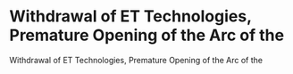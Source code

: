 # Withdrawal of ET Technologies, Premature Opening of the Arc of the

Withdrawal of ET Technologies, Premature Opening of the Arc of the